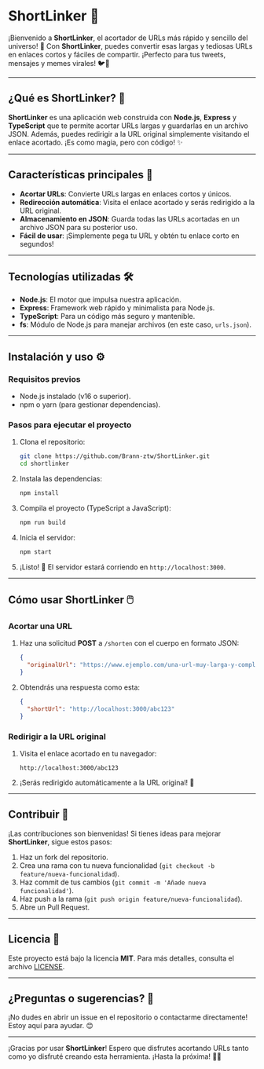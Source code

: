 # **ShortLinker** 🚀

¡Bienvenido a **ShortLinker**, el acortador de URLs más rápido y sencillo del universo! 🌌 Con **ShortLinker**, puedes convertir esas largas y tediosas URLs en enlaces cortos y fáciles de compartir. ¡Perfecto para tus tweets, mensajes y memes virales! 🐦💬

---

## **¿Qué es ShortLinker?** 🤔

**ShortLinker** es una aplicación web construida con **Node.js**, **Express** y **TypeScript** que te permite acortar URLs largas y guardarlas en un archivo JSON. Además, puedes redirigir a la URL original simplemente visitando el enlace acortado. ¡Es como magia, pero con código! ✨

---

## **Características principales** 🎯

- **Acortar URLs**: Convierte URLs largas en enlaces cortos y únicos.
- **Redirección automática**: Visita el enlace acortado y serás redirigido a la URL original.
- **Almacenamiento en JSON**: Guarda todas las URLs acortadas en un archivo JSON para su posterior uso.
- **Fácil de usar**: ¡Simplemente pega tu URL y obtén tu enlace corto en segundos!

---

## **Tecnologías utilizadas** 🛠️

- **Node.js**: El motor que impulsa nuestra aplicación.
- **Express**: Framework web rápido y minimalista para Node.js.
- **TypeScript**: Para un código más seguro y mantenible.
- **fs**: Módulo de Node.js para manejar archivos (en este caso, `urls.json`).

---

## **Instalación y uso** ⚙️

### **Requisitos previos**
- Node.js instalado (v16 o superior).
- npm o yarn (para gestionar dependencias).

### **Pasos para ejecutar el proyecto**

1. Clona el repositorio:
   ```bash
   git clone https://github.com/Brann-ztw/ShortLinker.git
   cd shortlinker
   ```

2. Instala las dependencias:
   ```bash
   npm install
   ```

3. Compila el proyecto (TypeScript a JavaScript):
   ```bash
   npm run build
   ```

4. Inicia el servidor:
   ```bash
   npm start
   ```

5. ¡Listo! 🎉 El servidor estará corriendo en `http://localhost:3000`.

---

## **Cómo usar ShortLinker** 🖱️

### **Acortar una URL**
1. Haz una solicitud **POST** a `/shorten` con el cuerpo en formato JSON:
   ```json
   {
     "originalUrl": "https://www.ejemplo.com/una-url-muy-larga-y-complicada"
   }
   ```

2. Obtendrás una respuesta como esta:
   ```json
   {
     "shortUrl": "http://localhost:3000/abc123"
   }
   ```

### **Redirigir a la URL original**
1. Visita el enlace acortado en tu navegador:
   ```
   http://localhost:3000/abc123
   ```

2. ¡Serás redirigido automáticamente a la URL original! 🎯

---

## **Contribuir** 🤝

¡Las contribuciones son bienvenidas! Si tienes ideas para mejorar **ShortLinker**, sigue estos pasos:

1. Haz un fork del repositorio.
2. Crea una rama con tu nueva funcionalidad (`git checkout -b feature/nueva-funcionalidad`).
3. Haz commit de tus cambios (`git commit -m 'Añade nueva funcionalidad'`).
4. Haz push a la rama (`git push origin feature/nueva-funcionalidad`).
5. Abre un Pull Request.

---

## **Licencia** 📜

Este proyecto está bajo la licencia **MIT**. Para más detalles, consulta el archivo [LICENSE](LICENSE).

---

## **¿Preguntas o sugerencias?** 💬

¡No dudes en abrir un issue en el repositorio o contactarme directamente! Estoy aquí para ayudar. 😊

---

¡Gracias por usar **ShortLinker**! Espero que disfrutes acortando URLs tanto como yo disfruté creando esta herramienta. ¡Hasta la próxima! 🚀✨
